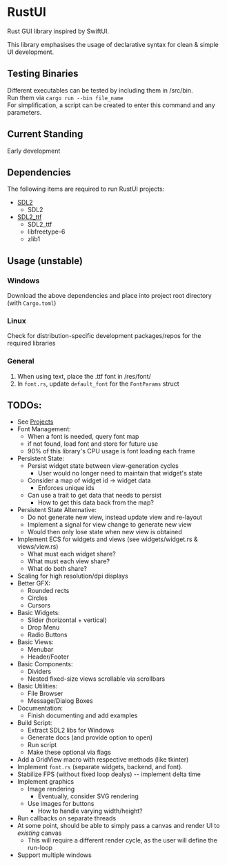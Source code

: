 # RustUI
Rust GUI library inspired by SwiftUI.

This library emphasises the usage of declarative syntax for clean & simple UI development.

## Testing Binaries
Different executables can be tested by including them in /src/bin.  
Run them via `cargo run --bin file_name`  
For simplification, a script can be created to enter this command and any parameters.

## Current Standing
Early development

## Dependencies
The following items are required to run RustUI projects:
- [SDL2](https://www.libsdl.org/download-2.0.php)
  - SDL2
- [SDL2_ttf](https://www.libsdl.org/projects/SDL_ttf/)
  - SDL2_ttf
  - libfreetype-6
  - zlib1

## Usage (unstable)
### Windows
Download the above dependencies and place into project root directory (with `Cargo.toml`)
### Linux
Check for distribution-specific development packages/repos for the required libraries
### General
1. When using text, place the .ttf font in /res/font/
2. In `font.rs`, update `default_font` for the `FontParams` struct

## TODOs:
- See [Projects](https://github.com/swerdloj/RustUI/projects)
- Font Management:
  - When a font is needed, query font map
  - if not found, load font and store for future use
  - 90% of this library's CPU usage is font loading each frame
- Persistent State:
  - Persist widget state between view-generation cycles
    - User would no longer need to maintain that widget's state
  - Consider a map of widget id -> widget data
    - Enforces unique ids
  - Can use a trait to get data that needs to persist
    - How to get this data back from the map?
- Persistent State Alternative:
  - Do not generate new view, instead update view and re-layout
  - Implement a signal for view change to generate new view
  - Would then only lose state when new view is obtained
- Implement ECS for widgets and views (see widgets/widget.rs & views/view.rs)
  - What must each widget share?
  - What must each view share?
  - What do both share?
- Scaling for high resolution/dpi displays
- Better GFX:
  - Rounded rects
  - Circles
  - Cursors
- Basic Widgets:
  - Slider (horizontal + vertical)
  - Drop Menu
  - Radio Buttons
- Basic Views:
  - Menubar
  - Header/Footer
- Basic Components:
  - Dividers
  - Nested fixed-size views scrollable via scrollbars
- Basic Utilities:
  - File Browser
  - Message/Dialog Boxes
- Documentation:
  - Finish documenting and add examples
- Build Script:
  - Extract SDL2 libs for Windows
  - Generate docs (and provide option to open)
  - Run script
  - Make these optional via flags
- Add a GridView macro with respective methods (like tkinter)
- Implement `font.rs` (separate widgets, backend, and font).
- Stabilize FPS (without fixed loop dealys) -- implement delta time
- Implement graphics
  - Image rendering
    - Eventually, consider SVG rendering
  - Use images for buttons
    - How to handle varying width/height?
- Run callbacks on separate threads
- At some point, should be able to simply pass a canvas and render UI to *existing* canvas
  - This will require a different render cycle, as the user will define the run-loop
- Support multiple windows